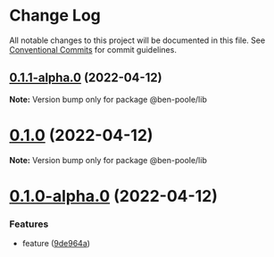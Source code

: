 # Change Log

All notable changes to this project will be documented in this file.
See [Conventional Commits](https://conventionalcommits.org) for commit guidelines.

## [0.1.1-alpha.0](https://github.com/ben-poole/lerna-test/compare/@ben-poole/lib@0.1.0...@ben-poole/lib@0.1.1-alpha.0) (2022-04-12)

**Note:** Version bump only for package @ben-poole/lib





# [0.1.0](https://github.com/ben-poole/lerna-test/compare/@ben-poole/lib@0.1.0-alpha.0...@ben-poole/lib@0.1.0) (2022-04-12)

**Note:** Version bump only for package @ben-poole/lib





# [0.1.0-alpha.0](https://github.com/ben-poole/lerna-test/compare/@ben-poole/lib@0.0.21...@ben-poole/lib@0.1.0-alpha.0) (2022-04-12)


### Features

* feature ([9de964a](https://github.com/ben-poole/lerna-test/commit/9de964a59e01a87b2c176b59f48358b9d205e162))
